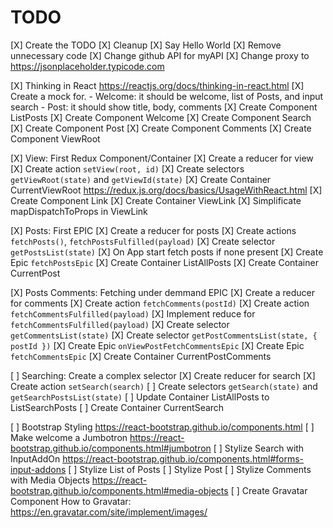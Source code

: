 TODO
====

[X] Create the TODO
[X] Cleanup
    [X] Say Hello World
    [X] Remove unnecessary code
    [X] Change github API for myAPI
    [X] Change proxy to https://jsonplaceholder.typicode.com

[X] Thinking in React
    https://reactjs.org/docs/thinking-in-react.html
    [X] Create a mock for.
        - Welcome: it should be welcome, list of Posts, and input search
        - Post: it should show title, body, comments
    [X] Create Component ListPosts
    [X] Create Component Welcome
    [X] Create Component Search
    [X] Create Component Post
    [X] Create Component Comments
    [X] Create Component ViewRoot

[X] View: First Redux Component/Container
    [X] Create a reducer for view
    [X] Create action `setView(root, id)`
    [X] Create selectors `getViewRoot(state)` and `getViewId(state)`
    [X] Create Container CurrentViewRoot
        https://redux.js.org/docs/basics/UsageWithReact.html
    [X] Create Component Link
    [X] Create Container ViewLink
    [X] Simplificate mapDispatchToProps in ViewLink

[X] Posts: First EPIC
    [X] Create a reducer for posts
    [X] Create actions `fetchPosts()`, `fetchPostsFulfilled(payload)`
    [X] Create selector `getPostsList(state)`
    [X] On App start fetch posts if none present
    [X] Create Epic `fetchPostsEpic`
    [X] Create Container ListAllPosts
    [X] Create Container CurrentPost

[X] Posts Comments: Fetching under demmand EPIC
    [X] Create a reducer for comments
    [X] Create action `fetchComments(postId)`
    [X] Create action `fetchCommentsFulfilled(payload)`
    [X] Implement reduce for `fetchCommentsFulfilled(payload)`
    [X] Create selector `getCommentsList(state)` 
    [X] Create selector `getPostCommentsList(state, { postId })`
    [X] Create Epic `onViewPostFetchCommentsEpic`
    [X] Create Epic `fetchCommentsEpic`
    [X] Create Container CurrentPostComments

[ ] Searching: Create a complex selector
    [X] Create reducer for search
    [X] Create action `setSearch(search)`
    [ ] Create selectors `getSearch(state)` and `getSearchPostsList(state)`
    [ ] Update Container ListAllPosts to ListSearchPosts
    [ ] Create Container CurrentSearch

[ ] Bootstrap Styling
    https://react-bootstrap.github.io/components.html
    [ ] Make welcome a Jumbotron
        https://react-bootstrap.github.io/components.html#jumbotron
    [ ] Stylize Search with InputAddOn
        https://react-bootstrap.github.io/components.html#forms-input-addons
    [ ] Stylize List of Posts
    [ ] Stylize Post
    [ ] Stylize Comments with Media Objects
        https://react-bootstrap.github.io/components.html#media-objects
    [ ] Create Gravatar Component
        How to Gravatar: https://en.gravatar.com/site/implement/images/

        
    
